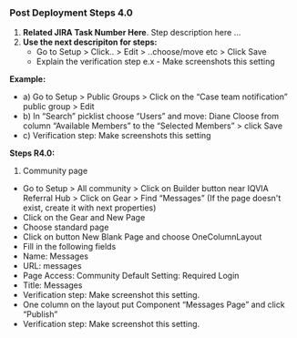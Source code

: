 ### Post Deployment Steps 4.0

1) **Related JIRA Task Number Here**. Step description here ... 
2) **Use the next descripiton for steps:**
      * Go to Setup > Click.. > Edit > ..choose/move etc > Click Save
      * Explain the verification step e.x - Make screenshots this setting

 **Example:** 
* a)  Go to Setup > Public  Groups > Click on the “Case team notification” public group > Edit 
* b)  In “Search” picklist choose “Users” and move: Diane Cloose from column “Available Members” to the “Selected Members” > click Save
* c)  Verification step: Make screenshots this setting

**Steps R4.0:**
1. Community page
* Go to Setup > All community > Click on Builder button near IQVIA Referral Hub > Click on Gear > Find “Messages” (If the page doesn't exist, create it with next properties)
* Click on the Gear and New Page
* Choose standard page
* Click on button New Blank Page and choose OneColumnLayout
* Fill in the following fields
* Name: Messages
* URL: messages
* Page Access: Community Default Setting: Required Login
* Title: Messages
* Verification step: Make screenshot this setting.
* One column on the layout put Component “Messages Page” and click “Publish”
* Verification step: Make screenshot this setting.
